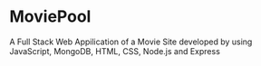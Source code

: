 # MoviePool
A Full Stack Web Appilication of a Movie Site developed  by using JavaScript, MongoDB, HTML, CSS, Node.js and Express
